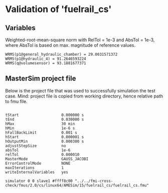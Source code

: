 # Validation of 'fuelrail_cs'

## Variables
Weighted-root-mean-square norm with RelTol = 1e-3 and AbsTol = 1e-3, where
AbsTol is based on max. magnitude of reference values.

```
WRMS(p1@general_hydraulic_chamber) = 29.0031571372
WRMS(p1@hydraulic_4) = 91.2646593224
WRMS(q@volumesensor) = 93.1881677371
```

## MasterSim project file

Below is the project file that was used to successfully simulation the test case.
Mind: project file is copied from working directory, hence relative path to fmu file.

```

tStart                   0.000000 s
tEnd                     0.030000 s
hMax                     30 min
hMin                     1e-6 s
hFallBackLimit           0.001 s
hStart                   0.000001 s
hOutputMin               0.000300 s
adjustStepSize           no
absTol                   1e-6
relTol                   0.000010
MasterMode               GAUSS_JACOBI
ErrorControlMode         NONE
maxIterations            1
writeInternalVariables   yes

simulator 0 0 slave1 #ffff8c00 "../../fmi-cross-check/fmus/2.0/cs/linux64/AMESim/15/fuelrail_cs/fuelrail_cs.fmu"


```


